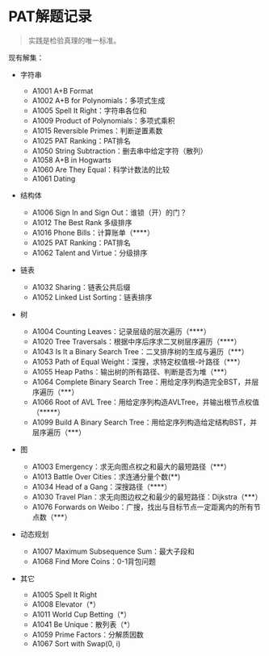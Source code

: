 # PAT解题记录

> 实践是检验真理的唯一标准。

现有解集：

- 字符串
    - A1001 A+B Format
    - A1002 A+B for Polynomials：多项式生成
    - A1005 Spell It Right：字符串各位和
    - A1009 Product of Polynomials：多项式乘积
    - A1015 Reversible Primes：判断逆置素数
    - A1025 PAT Ranking：PAT排名
    - A1050 String Subtraction：删去串中给定字符（散列） 
    - A1058 A+B in Hogwarts
    - A1060 Are They Equal：科学计数法的比较
    - A1061 Dating
  
- 结构体
    - A1006 Sign In and Sign Out：谁锁（开）的门？
    - A1012 The Best Rank 多级排序
    - A1016 Phone Bills：计算账单（****）
    - A1025 PAT Ranking：PAT排名
    - A1062 Talent and Virtue：分级排序

- 链表
    - A1032 Sharing：链表公共后缀
    - A1052 Linked List Sorting：链表排序

- 树
    - A1004 Counting Leaves：记录层级的层次遍历（****）
    - A1020 Tree Traversals：根据中序后序求二叉树层序遍历（****）
    - A1043 Is It a Binary Search Tree：二叉排序树的生成与遍历（***）
    - A1053 Path of Equal Weight：深搜，求特定权值根-叶路径（***）
    - A1055 Heap Paths：输出树的所有路径、判断是否为堆（***）
    - A1064 Complete Binary Search Tree：用给定序列构造完全BST，并层序遍历（***）
    - A1066 Root of AVL Tree：用给定序列构造AVLTree，并输出根节点权值（*****）
    - A1099 Build A Binary Search Tree：用给定序列构造给定结构BST，并层序遍历（***）

- 图
    - A1003 Emergency：求无向图点权之和最大的最短路径（***）
    - A1013 Battle Over Cities：求连通分量个数(**)
    - A1034 Head of a Gang：深搜路径（****）
    - A1030 Travel Plan：求无向图边权之和最少的最短路径：Dijkstra（***）
    - A1076 Forwards on Weibo：广搜，找出与目标节点一定距离内的所有节点数（***）

- 动态规划
    - A1007 Maximum Subsequence Sum：最大子段和 
    - A1068 Find More Coins：0-1背包问题

- 其它
    - A1005 Spell It Right
    - A1008 Elevator（*）
    - A1011 World Cup Betting（*）
    - A1041 Be Unique：散列表（*）
    - A1059 Prime Factors：分解质因数
    - A1067 Sort with Swap(0, i)

